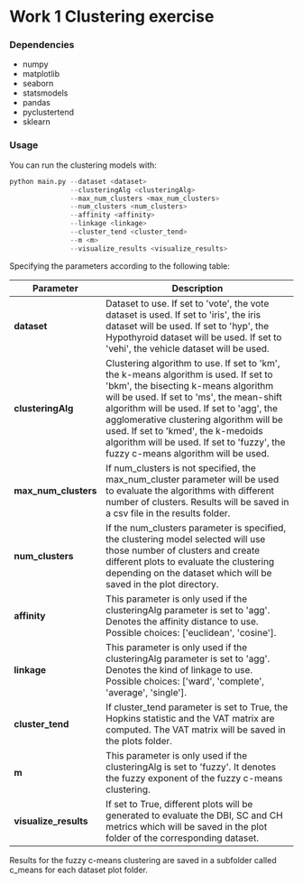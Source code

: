 # Work 1 Clustering exercise

### Dependencies

- numpy
- matplotlib
- seaborn
- statsmodels
- pandas
- pyclustertend
- sklearn

### Usage

You can run the clustering models with:

```python
python main.py --dataset <dataset> 
               --clusteringAlg <clusteringAlg>
               --max_num_clusters <max_num_clusters> 
               --num_clusters <num_clusters>
               --affinity <affinity>
               --linkage <linkage>
               --cluster_tend <cluster_tend>
               --m <m>
               --visualize_results <visualize_results>
```
Specifying the parameters  according to the following table:

| Parameter           | Description                                                                                                                                                                                                                                                                                                                                                                                  |
|---------------------|----------------------------------------------------------------------------------------------------------------------------------------------------------------------------------------------------------------------------------------------------------------------------------------------------------------------------------------------------------------------------------------------|
| **dataset**         | Dataset to use. If set to 'vote', the vote dataset is used. If set to 'iris', the iris dataset will be used. If set to 'hyp', the Hypothyroid dataset will be used. If set to 'vehi', the vehicle dataset will be used.                                                                                                                                                                      |
| **clusteringAlg**   | Clustering algorithm to use. If set to 'km', the k-means algorithm is used. If set to 'bkm', the bisecting k-means algorithm will be used. If set to 'ms', the mean-shift algorithm will be used. If set to 'agg', the agglomerative clustering algorithm will be used. If set to 'kmed', the k-medoids algorithm will be used. If set to 'fuzzy', the fuzzy c-means algorithm will be used. |
| **max_num_clusters** | If num_clusters is not specified, the max_num_cluster parameter will be used to evaluate the algorithms with different number of clusters. Results will be saved in a csv file in the results folder.                                                                                                                                                                                        |
| **num_clusters**    | If the num_clusters parameter is specified, the clustering model selected will use those number of clusters and create different plots to evaluate the clustering depending on the dataset which will be saved in the plot directory.                                                                                                                                                        |
| **affinity**        | This parameter is only used if the clusteringAlg parameter is set to 'agg'. Denotes the affinity distance to use. Possible choices: ['euclidean', 'cosine'].                                                                                                                                                                                                                                 |
| **linkage**         | This parameter is only used if the clusteringAlg parameter is set to 'agg'. Denotes the kind of linkage to use. Possible choices: ['ward', 'complete', 'average', 'single'].                                                                                                                                                                                                                 |
| **cluster_tend**    | If cluster_tend parameter is set to True, the Hopkins statistic and the VAT matrix are computed. The VAT matrix will be saved in the plots folder.                                                                                                                                                                                                                                           |        
| **m**               | This parameter is only used if the clusteringAlg is set to 'fuzzy'. It denotes the fuzzy exponent of the fuzzy c-means clustering.                                                                                                                                                                                                                                                           |           
| **visualize_results**                | If set to True, different plots will be generated to evaluate the DBI, SC and CH metrics which will be saved in the plot folder of the corresponding dataset.                                                                                                                                                                                                                                |  

Results for the fuzzy c-means clustering are saved in a subfolder called c_means for each dataset plot folder.